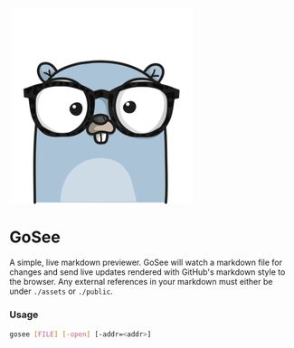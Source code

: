 ![](./assets/gosee.png)

# GoSee

A simple, live markdown previewer. GoSee will watch a markdown file for changes
and send live updates rendered with GitHub's markdown style to the browser. Any
external references in your markdown must either be under `./assets` or
`./public`.

### Usage

```bash
gosee [FILE] [-open] [-addr=<addr>]
```
